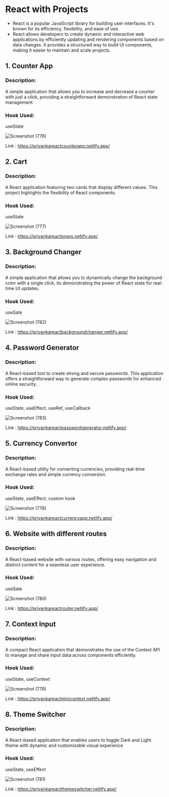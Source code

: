 # React with Projects

- React is a popular JavaScript library for building user interfaces. It's known for its efficiency, flexibility, and ease of use.
- React allows developers to create dynamic and interactive web applications by efficiently updating and rendering components based on data changes. It provides a structured way to build UI components, making it easier to maintain and scale projects.

## 1. Counter App
### Description: 
A simple application that allows you to increase and decrease a counter with just a click, providing a straightforward demonstration of React state management.
### Hook Used:
useState

![Screenshot (776)](https://github.com/PriyankaBtech/TailwindCSS_with_Projects/assets/109729930/45b7130c-385a-4c1f-b9ae-a6e3d92f95a4)

Link : https://priyankareactcounterapp.netlify.app/



## 2. Cart
### Description:
A React application featuring two cards that display different values. This project highlights the flexibility of React components.
###  Hook Used:
useState

![Screenshot (777)](https://github.com/PriyankaBtech/TailwindCSS_with_Projects/assets/109729930/9cd53649-73be-4579-8298-660b7bf38763)

Link : https://priyankareactprops.netlify.app/



## 3. Background Changer
### Description:
A simple application that allows you to dynamically change the background color with a single click, its demonstrating the power of React state for real-time UI updates.
###  Hook Used:
useSate

![Screenshot (782)](https://github.com/PriyankaBtech/Core_JavaScript_Projects/assets/109729930/afaa49e3-0940-431e-8ea6-d588afa3def0)

Link : https://priyankareactbackgroundchanger.netlify.app/



## 4. Password Generator
### Description:
A React-based tool to create strong and secure passwords. This application offers a straightforward way to generate complex passwords for enhanced online security.
###  Hook Used:
useState, useEffect, useRef,  useCallback

![Screenshot (783)](https://github.com/PriyankaBtech/Core_JavaScript_Projects/assets/109729930/39e76fdd-af87-4b59-bcd9-f272179d5ea1)

Link : https://priyankareactpasswordgenerator.netlify.app/



## 5. Currency Convertor
### Description:
A React-based utility for converting currencies, providing real-time exchange rates and simple currency conversion.
###  Hook Used:
useState, useEffect, custom hook

![Screenshot (778)](https://github.com/PriyankaBtech/TailwindCSS_with_Projects/assets/109729930/459ec1d2-6b65-4d3e-8deb-f80749832b4d)

Link : https://priyankareactcurrencyapp.netlify.app/



## 6. Website with different routes
### Description:
A React-based website with various routes, offering easy navigation and distinct content for a seamless user experience. 
###  Hook Used:
useSate

![Screenshot (780)](https://github.com/PriyankaBtech/TailwindCSS_with_Projects/assets/109729930/ceb62c34-3759-4ee2-b0fd-4a80de0a4c06)

Link : https://priyankareactrouter.netlify.app/



## 7. Context Input
### Description:
A compact React application that demonstrates the use of the Context API to manage and share input data across components efficiently.
###  Hook Used:
useState, useContext

![Screenshot (779)](https://github.com/PriyankaBtech/TailwindCSS_with_Projects/assets/109729930/1143ab19-d0be-48e4-bf75-b053261d9113)

Link : https://priyankareactminicontext.netlify.app/



## 8. Theme Switcher
### Description:
A React-based application that enables users to toggle Dark and Light theme with  dynamic and customizable visual experience
###  Hook Used:
useState, useEffect

![Screenshot (781)](https://github.com/PriyankaBtech/TailwindCSS_with_Projects/assets/109729930/94900cf4-0006-477d-8fa5-599a7409e033)

Link : https://priyankareactthemeswitcher.netlify.app/



